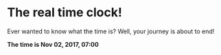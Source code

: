 # The real time clock!

Ever wanted to know what the time is? Well, your journey is about to end!

**The time is Nov 02, 2017, 07:00**